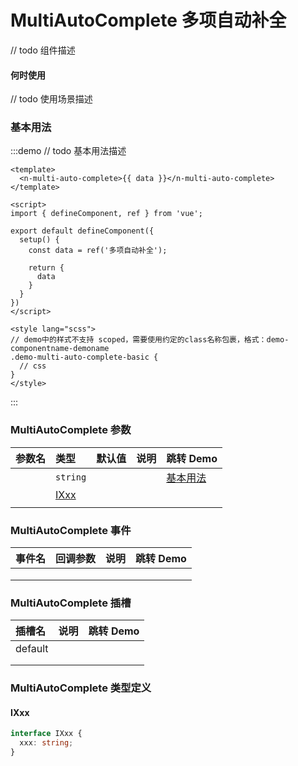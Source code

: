# MultiAutoComplete 多项自动补全

// todo 组件描述

#### 何时使用

// todo 使用场景描述

### 基本用法

:::demo // todo 基本用法描述

```vue
<template>
  <n-multi-auto-complete>{{ data }}</n-multi-auto-complete>
</template>

<script>
import { defineComponent, ref } from 'vue';

export default defineComponent({
  setup() {
    const data = ref('多项自动补全');

    return {
      data
    }
  }
})
</script>

<style lang="scss">
// demo中的样式不支持 scoped，需要使用约定的class名称包裹，格式：demo-componentname-demoname
.demo-multi-auto-complete-basic {
  // css
}
</style>
```

:::

### MultiAutoComplete 参数

| 参数名 | 类型 | 默认值 | 说明 | 跳转 Demo |
| :---- | :---- | :---- | :---- | :--------- |
|      |   `string`   |      |      |     [基本用法](#基本用法)      |
|      |   [IXxx](#ixxx)   |      |      |           |
|      |      |      |      |           |

### MultiAutoComplete 事件

| 事件名 | 回调参数 | 说明 | 跳转 Demo |
| :---- | :---- | :---- | :--------- |
|      |      |      |           |
|      |      |      |           |
|      |      |      |           |

### MultiAutoComplete 插槽

| 插槽名 | 说明 | 跳转 Demo |
| :---- | :---- | :--------- |
|   default   |      |           |
|      |      |           |
|      |      |           |

### MultiAutoComplete 类型定义

#### IXxx

```ts
interface IXxx {
  xxx: string;
}
```

